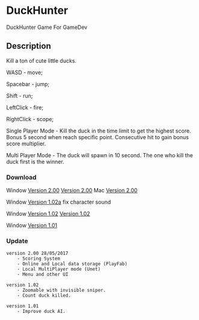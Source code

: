 # DuckHunter
DuckHunter Game For GameDev

## Description
Kill a ton of cute little ducks.

WASD - move;

Spacebar - jump;

Shift - run;

LeftClick - fire;

RightClick - scope;

Single Player Mode - Kill the duck in the time limit to get the highest score. Bonus 5 second when reach specific point. 
                        Consecutive hit to gain bonus score multiplier.

Multi Player Mode - The duck will spawn in 10 second. The one who kill the duck first is the winner.


### Download


Window [Version 2.00](https://mega.nz/#!hHxQlBbR!qMdJRU8orl2zyltZF53NynFwQ00bIpMdYmY1TH9TcjY)     [Version 2.00](https://drive.google.com/file/d/0B6HTqyb1iyJZS2RyaUFXZkJYT28/view?usp=sharing)  Mac [Version 2.00](https://drive.google.com/drive/folders/0BycjqcAlzn1UeFpTbnZtcWVWeWs)

Window [Version 1.02a](https://mega.nz/#!ROJlAT5T!s2-b97SRGg858_LVOCRW6S0yW5tXjX8ckb_LUj1mTgI) fix character sound

Window [Version 1.02](https://mega.nz/#!ZaIgwYpR!Isti596AVJ3RQ-Ml4rsIbxEhUdzh9bZKG9jtZ0RQ-HA)     [Version 1.02](https://drive.google.com/open?id=0B6HTqyb1iyJZdWxTM0NrRHM4X2c) 

Window [Version 1.01](https://mega.nz/#!0Wxy3ZaT!6zPjUoLKp46e5MjFFDCNrzXXSLGzIke6Ef3LYZTWkM4) 



### Update
```
version 2.00 28/05/2017
    - Scoring System
    - Online and Local data storage (PlayFab)
    - Local MultiPlayer mode (Unet)
    - Menu and other UI
    
version 1.02
    - Zoomable with invisible sniper.
    - Count duck killed.

version 1.01
    - Improve duck AI.
```


